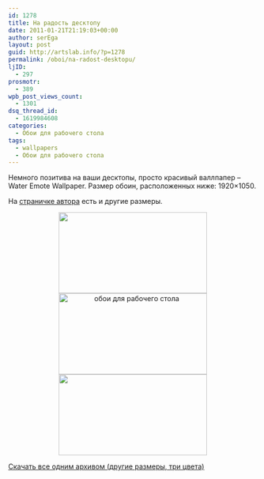 ```yaml
---
id: 1278
title: На радость десктопу
date: 2011-01-21T21:19:03+00:00
author: serEga
layout: post
guid: http://artslab.info/?p=1278
permalink: /oboi/na-radost-desktopu/
ljID:
  - 297
prosmotr:
  - 389
wpb_post_views_count:
  - 1301
dsq_thread_id:
  - 1619984608
categories:
  - Обои для рабочего стола
tags:
  - wallpapers
  - Обои для рабочего стола
---
```

Немного позитива на ваши десктопы, просто красивый валлпапер &#8211; Water Emote Wallpaper. Размер обоин, расположенных ниже: 1920&#215;1050.

На [страничке автора](http://mixedmilkchocolate.deviantart.com/art/Water-emote-wallpaper-185787483) есть и другие размеры.

<center>
  <a href="http://artslab.info/wp-content/uploads/16.102.jpg"><img src="http://artslab.info/wp-content/uploads/16.102-300x164.jpg" alt="" title="16.10" width="300" height="164" class="alignnone size-medium wp-image-1281" /></a><br /> <a href="http://artslab.info/wp-content/uploads/16.101.jpg"><img src="http://artslab.info/wp-content/uploads/16.101-300x164.jpg" alt="обои для рабочего стола" title="16.10" width="300" height="164" class="alignnone size-medium wp-image-1280" srcset="http://googledrive.com/host/0B9lHVSSSdxdxd0hjdUdmRzY3Tjg/16.101-300x164.jpg 300w, http://googledrive.com/host/0B9lHVSSSdxdxd0hjdUdmRzY3Tjg/16.101-1024x560.jpg 1024w" sizes="(max-width: 300px) 100vw, 300px" /></a><br /> <a href="http://artslab.info/wp-content/uploads/16.10.jpg"><img src="http://artslab.info/wp-content/uploads/16.10-300x164.jpg" alt="" title="16.10" width="300" height="164" class="alignnone size-medium wp-image-1279" srcset="http://googledrive.com/host/0B9lHVSSSdxdxd0hjdUdmRzY3Tjg/16.10-300x164.jpg 300w, http://googledrive.com/host/0B9lHVSSSdxdxd0hjdUdmRzY3Tjg/16.10-1024x560.jpg 1024w" sizes="(max-width: 300px) 100vw, 300px" /></a>
</center>

[Скачать все одним архивом (другие размеры, три цвета)](http://mixedmilkchocolate.deviantart.com/art/Water-emote-wallpaper-185787483)
